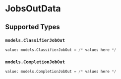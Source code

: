 # JobsOutData


## Supported Types

### `models.ClassifierJobOut`

```python
value: models.ClassifierJobOut = /* values here */
```

### `models.CompletionJobOut`

```python
value: models.CompletionJobOut = /* values here */
```

